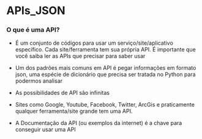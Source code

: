 # APIs_JSON
### O que é uma API?

- É um conjunto de códigos para usar um serviço/site/aplicativo específico. Cada site/ferramenta tem sua própria API. É importante que você saiba ler as APIs que precisar para saber usar

- Um dos padrões mais comuns em API é pegar informações em formato json, uma espécie de dicionário que precisa ser tratada no Python para podermos analisar

- As possibilidades de API são infinitas

- Sites como Google, Youtube, Facebook, Twitter, ArcGis e praticamente qualquer ferramenta/site grande tem uma API.

- A Documentação da API (ou exemplos da internet) é a chave para conseguir usar uma API 
